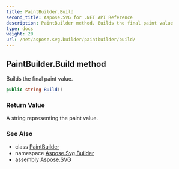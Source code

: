 ```yaml
---
title: PaintBuilder.Build
second_title: Aspose.SVG for .NET API Reference
description: PaintBuilder method. Builds the final paint value
type: docs
weight: 20
url: /net/aspose.svg.builder/paintbuilder/build/
---
```

## PaintBuilder.Build method

Builds the final paint value.

```csharp
public string Build()
```

### Return Value

A string representing the paint value.

### See Also

* class [PaintBuilder](../)
* namespace [Aspose.Svg.Builder](../../../aspose.svg.builder/)
* assembly [Aspose.SVG](../../../)
